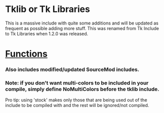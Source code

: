 # Tklib or Tk Libraries
This is a massive include with quite some additions and will be updated as frequent as possible adding more stuff.
This was renamed from Tk Include to Tk Libraries when 1.2.0 was released.

# [Functions](https://github.com/Teamkiller324/Tklib/blob/main/functions.md)

### Also includes modified/updated SourceMod includes.

### Note: if you don't want multi-colors to be included in your compile, simply define NoMultiColors before the tklib include.

Pro tip: using 'stock' makes only those that are being used out of the include to be compiled with and the rest will be ignored/not compiled.
